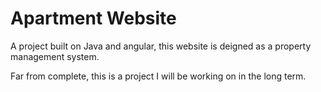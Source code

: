 # Apartment Website
A project built on Java and angular, this website is deigned as a property management system.

Far from complete, this is a project I will be working on in the long term. 
